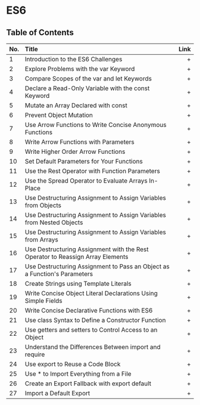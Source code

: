 
# ES6
## Table of Contents

No. | Title | Link
| ------------- |:-------------| -----:|
1 | Introduction to the ES6 Challenges | +
2 | Explore Problems with the var Keyword | +
3 | Compare Scopes of the var and let Keywords | +
4 | Declare a Read-Only Variable with the const Keyword | +
5 | Mutate an Array Declared with const | +
6 | Prevent Object Mutation | +
7 | Use Arrow Functions to Write Concise Anonymous Functions | +
8 | Write Arrow Functions with Parameters | +
9 | Write Higher Order Arrow Functions | +
10 | Set Default Parameters for Your Functions | +
11 | Use the Rest Operator with Function Parameters | +
12 | Use the Spread Operator to Evaluate Arrays In-Place | +
13 | Use Destructuring Assignment to Assign Variables from Objects | +
14 | Use Destructuring Assignment to Assign Variables from Nested Objects | +
15 | Use Destructuring Assignment to Assign Variables from Arrays | +
16 | Use Destructuring Assignment with the Rest Operator to Reassign Array Elements | +
17 | Use Destructuring Assignment to Pass an Object as a Function's Parameters | +
18 | Create Strings using Template Literals | +
19 | Write Concise Object Literal Declarations Using Simple Fields | +
20 | Write Concise Declarative Functions with ES6 | +
21 | Use class Syntax to Define a Constructor Function | +
22 | Use getters and setters to Control Access to an Object | +
23 | Understand the Differences Between import and require | +
24 | Use export to Reuse a Code Block | +
25 | Use * to Import Everything from a File | +
26 | Create an Export Fallback with export default | +
27 | Import a Default Export | +
